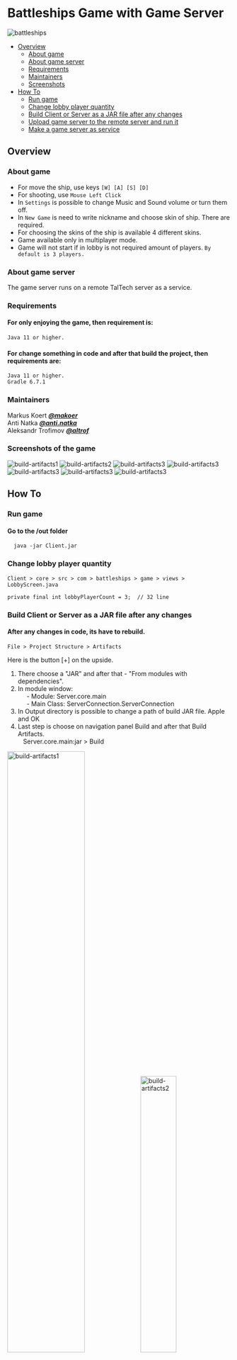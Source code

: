 # Battleships Game with Game Server

<img alt="battleships" src="./assets/img/battleships-header.png">

- [Overview](#overview)
    - [About game](#about-game)
    - [About game server](#about-game-server)
    - [Requirements](#requirements)
    - [Maintainers](#maintainers)
    - [Screenshots](#screenshots-of-the-game)
- [How To](#how-to)
    - [Run game](#run-game)
    - [Change lobby player quantity](#change-lobby-player-quantity)
    - [Build Client or Server as a JAR file after any changes](#build-client-or-server-as-a-jar-file-after-any-changes)
    - [Upload game server to the remote server and run it](#upload-game-server-to-the-remote-server-and-run-it)
    - [Make a game server as service](#make-a-game-server-as-service)



## Overview
### About game
- For move the ship, use keys `[W] [A] [S] [D]`
- For shooting, use `Mouse Left Click`
- In `Settings` is possible to change Music and Sound volume or turn them off.
- In `New Game` is need to write nickname and choose skin of ship. There are required.
- For choosing the skins of the ship is available 4 different skins.
- Game available only in multiplayer mode.
- Game will not start if in lobby is not required amount of players. `By default is 3 players.`

### About game server
The game server runs on a remote TalTech server as a service.

### Requirements
#### For only enjoying the game, then requirement is: </br>
    Java 11 or higher. 
#### For change something in code and after that build the project, then requirements are:
    Java 11 or higher.
    Gradle 6.7.1

### Maintainers

Markus Koert <b><i><a href="https://gitlab.cs.ttu.ee/makoer">@makoer</a></i></b> <br>
Anti Natka   <b><i><a href="https://gitlab.cs.ttu.ee/anti.natka">@anti.natka</a></i></b> <br>
Aleksandr Trofimov <b><i><a href="https://gitlab.cs.ttu.ee/altrof">@altrof</a></i></b> <br>

### Screenshots of the game
<div>
  <img src="./assets/img/game/game-screenshot1.jpg" alt="build-artifacts1">
  <img src="./assets/img/game/game-screenshot2.jpg" alt="build-artifacts2">
  <img src="./assets/img/game/game-screenshot3.jpg" alt="build-artifacts3">
  <img src="./assets/img/game/game-screenshot4.jpg" alt="build-artifacts3">
  <img src="./assets/img/game/game-screenshot5.jpg" alt="build-artifacts3">
  <img src="./assets/img/game/game-screenshot6.jpg" alt="build-artifacts3">
  <img src="./assets/img/game/game-screenshot7.jpg" alt="build-artifacts3">

</div>

## How To
### Run game
  #### Go to the /out folder
      java -jar Client.jar
### Change lobby player quantity
    Client > core > src > com > battleships > game > views > LobbyScreen.java
    
    private final int lobbyPlayerCount = 3;  // 32 line
### Build Client or Server as a JAR file after any changes
  #### After any changes in code, its have to rebuild.
    File > Project Structure > Artifacts
  Here is the button [+] on the upside. 
  1. There choose a "JAR" and after that - "From modules with dependencies". <br>
  2. In module window: <br>
  &nbsp;&nbsp;&nbsp;&nbsp; - Module: Server.core.main <br>
  &nbsp;&nbsp;&nbsp;&nbsp; - Main Class: ServerConnection.ServerConnection <br>
  3. In Output directory is possible to change a path of build JAR file. Apple and OK
  4. Last step is choose on navigation panel Build and after that Build Artifacts.<br>
     &nbsp;&nbsp; Server.core.main:jar > Build

<div>
  <img src="./assets/img/build-artifacts1.jpg" alt="build-artifacts1" width="59%">
  <img src="./assets/img/build-artifacts2.jpg" alt="build-artifacts2" width="40%">
  <img src="./assets/img/build-artifacts3.jpg" alt="build-artifacts3">
  <div>
    <img src="./assets/img/build-artifacts4.jpg" alt="build-artifacts4">
    <img src="./assets/img/build-artifacts5.jpg" alt="build-artifacts5">
  </div>
</div>


### Upload game server to the remote server and run it
  First after connecting to the server, check on the remote server is there a Java available. 

    ssh user@ip_server
    java --version  // If there is some error, then pls download a java 
    git clone <remote_repo_url>
    cd <repo_name>/out
    java -jar Server.main.core.jar

### Make a game server as service
  Why is it necessary to do as a service? <br>
  &nbsp;&nbsp;&nbsp; - Main idea is, server is running on the background. When user disconnect from the remote server, then game server will be work. <br>
  (+) One of alternative to a service is to use <a href="https://docs.docker.com/get-started/overview/"><b>Docker</b></a> (Dockerfile and Docker Compose). 
   #### Create a file service:
      sudo vim /etc/systemd/system/gameserver
      vim is screen-based text editor, you can choose another.
      /gameserver - gameserver is service name, you can write something own
  
  #### In this file write:
      [Unit]
      Description=My Java Game Server as Service

      [Service]
      User=ubuntu  <-- your user with sudo priveleges
      WorkingDirectory=/home/ubuntu/... <-- path of project game from home dir
      ExecStart=/usr/bin/java -jar Server.core.main.jar
  
  #### Systemctl commands:
      sudo systemctl daemon-reload
      sudo systemctl enable gameserver
      sudo systemctl start gameserver
      sudo systemctl restart gameserver
      sudo systemctl status gameserver
    
### Screenshot of working gameserver as a service

<img alt="gameserver-status" src="./assets/img/gameserver-status-terminal.jpg" />
